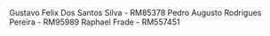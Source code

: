 Gustavo Felix Dos Santos Silva - RM85378
Pedro Augusto Rodrigues Pereira - RM95989
Raphael Frade - RM557451